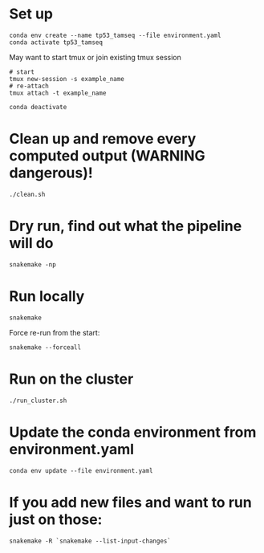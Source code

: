 # Set up

```
conda env create --name tp53_tamseq --file environment.yaml
conda activate tp53_tamseq 
```

May want to start tmux or join existing tmux session

```
# start
tmux new-session -s example_name 
# re-attach
tmux attach -t example_name
```

```
conda deactivate 
```

# Clean up and remove every computed output (WARNING dangerous)!

```
./clean.sh
```

# Dry run, find out what the pipeline will do

```
snakemake -np
```

# Run locally

```
snakemake
```

Force re-run from the start:

```
snakemake --forceall
```

# Run on the cluster

```
./run_cluster.sh
```

# Update the conda environment from environment.yaml

```
conda env update --file environment.yaml
```

# If you add new files and want to run just on those:

```
snakemake -R `snakemake --list-input-changes`
```
